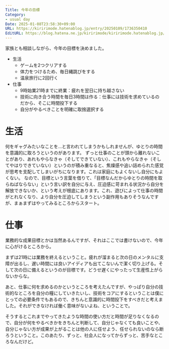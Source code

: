 ```yaml
---
Title: 今年の目標
Category:
- usual day
Date: 2025-01-08T23:58:30+09:00
URL: https://kiririmode.hatenablog.jp/entry/20250109/1736350410
EditURL: https://blog.hatena.ne.jp/kiririmode/kiririmode.hatenablog.jp/atom/entry/6802418398318558586
---
```


家族とも相談しながら、今年の目標を決めました。

- 生活
  - ゲームを2つクリアする
  - 体力をつけるため、毎日縄跳びをする
  - 温泉旅行に2回行く
- 仕事
  - 9時始業21時までに終業：疲れを翌日に持ち越さない
  - 技術に向き合う時間を毎日3時間は作る：仕事には技術を求めているのだから、そこに時間投下する
  - 自分がやるべきことを明確に取捨選択する

# 生活

何をギャグみたいなことを…と言われてしまうかもしれませんが、ゆとりの時間を意識的に取ろうというのがあります。
ずっと仕事のことが頭から離れないことがあり、あれもやらなきゃ（そしてできていない）、これもやらなきゃ（そしてやはりできていない）というのが積み重なると、焦燥感や追い詰められた感覚が思考を支配してしまいがちになります。これは家庭にもよくないし自分にもよくない。
なので、目標という言葉を借りて、「目標なんだからゆとりの時間を取らねばならない」という言い訳を自分に与え、圧迫感に苛まれる状況から自分を解放できないか、という考えが根底にあります。これ、遊びによって仕事の時間がとれなくなり、より自分を圧迫してしまうという副作用もありそうなんですが、まぁまずはやってみるところからスタート。

# 仕事

業務的な成果目標とかは当然あるんですが、それはここでは書けないので、今年に心がけるところから。

まずは21時には業務を終えるということ。疲れが溜まると次の日のメンタルに支障が出るし、遅い時間には良いアイディアも出てこないんで潔く切り上げる。そして次の日に備えるというのが目標です。どうせ遅くにやったって生産性上がらないからな。

あと、仕事に何を求めるのかというところを考えたんですが、やっぱり自分の技術的なところを自分の糧にしていきたいし、技術をコアにするということは僕にとっての必要条件でもあるので、きちんと意識的に時間投下をすべきだと考えました。それができなければ働く意味がないよね、ということで。

そうするとこれまでやってきたような時間の使い方だと時間が足りなくなるので、自分が何をやるべきかをきちんと判断して、自分じゃなくても良いことや、自分じゃない方が成果が上がることは他の人に任せよう、任せられないのなら断ろうということ。このあたり、ずっと、社会人になってからずっと、苦手なところなんだけど。
